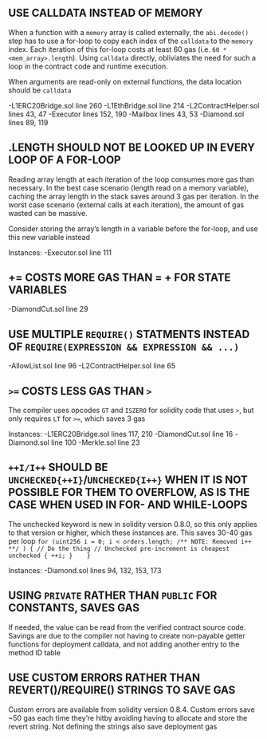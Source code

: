 ## USE CALLDATA INSTEAD OF MEMORY

When a function with a `memory` array is called externally, the `abi.decode()` step has to use a for-loop to copy each index of the `calldata` to the `memory` index. Each iteration of this for-loop costs at least 60 gas (i.e. `60 * <mem_array>.length`). Using `calldata` directly, obliviates the need for such a loop in the contract code and runtime execution.

When arguments are read-only on external functions, the data location should be `calldata`

-L1ERC20Bridge.sol line 260
-L1EthBridge.sol line 214
-L2ContractHelper.sol lines 43, 47
-Executor lines 152, 190
-Mailbox lines 43, 53 
-Diamond.sol lines 89, 119


## <ARRAY>.LENGTH SHOULD NOT BE LOOKED UP IN EVERY LOOP OF A FOR-LOOP

Reading array length at each iteration of the loop consumes more gas than necessary.
In the best case scenario (length read on a memory variable), caching the array length in the stack saves around 3 gas per iteration. In the worst case scenario (external calls at each iteration), the amount of gas wasted can be massive.

Consider storing the array’s length in a variable before the for-loop, and use this new variable instead

Instances: 
-Executor.sol line 111 

## <X> += <Y> COSTS MORE GAS THAN <X> = <X> + <Y> FOR STATE VARIABLES

-DiamondCut.sol line 29


## USE MULTIPLE `REQUIRE()` STATMENTS INSTEAD OF `REQUIRE(EXPRESSION && EXPRESSION && ...)`

-AllowList.sol line 96
-L2ContractHelper.sol line 65

## `>=` COSTS LESS GAS THAN `>`

The compiler uses opcodes `GT` and `ISZERO` for solidity code that uses `>`, but only requires `LT` for `>=`, which saves 3 gas

Instances:
-L1ERC20Bridge.sol lines 117, 210
-DiamondCut.sol line 16
-Diamond.sol line 100
-Merkle.sol line 23

## `++I/I++` SHOULD BE `UNCHECKED{++I}`/`UNCHECKED{I++}` WHEN IT IS NOT POSSIBLE FOR THEM TO OVERFLOW, AS IS THE CASE WHEN USED IN FOR- AND WHILE-LOOPS

The unchecked keyword is new in solidity version 0.8.0, so this only applies to that version or higher, which these instances are. This saves 30-40 gas per loop
`
   for (uint256 i = 0; i < orders.length; /** NOTE: Removed i++ **/ ) {
           // Do the thing
           // Unchecked pre-increment is cheapest
           unchecked { ++i; }   
}  `

Instances:
-Diamond.sol lines 94, 132, 153, 173

## USING `PRIVATE` RATHER THAN `PUBLIC` FOR CONSTANTS, SAVES GAS

If needed, the value can be read from the verified contract source code. Savings are due to the compiler not having to create non-payable getter functions for deployment calldata, and not adding another entry to the method ID table


## USE CUSTOM ERRORS RATHER THAN REVERT()/REQUIRE() STRINGS TO SAVE GAS
Custom errors are available from solidity version 0.8.4. Custom errors save ~50 gas each time they’re hitby avoiding having to allocate and store the revert string. Not defining the strings also save deployment gas




